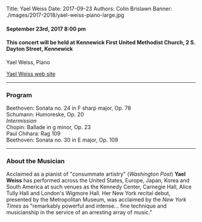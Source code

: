 Title: Yael Weiss
Date: 2017-09-23
Authors: Colin Brislawn
Banner: ./images/2017-2018/yael-weiss-piano-large.jpg

#### September 23rd, 2017 8:00 pm

#### This concert will be held at Kennewick First United Methodist Church, 2 S. Dayton Street, Kennewick

Yael Weiss, Piano

[Yael Weiss web site](http://www.yaelweiss.com/)

---

### Program

Beethoven: Sonata no. 24 in F sharp major, Op. 78 <br>
Schumann: Humoreske, Op. 20  <br>
*Intermission* <br>
Chopin: Ballade in g minor, Op. 23 <br>
Paul Chihara: Rag 109  <br>
Beethoven: Sonata no. 30 in E major, Op. 109

---

### About the Musician

Acclaimed as a pianist of "consummate artistry" (*Washington Post*) **Yael Weiss** has performed across the United States, Europe, Japan, Korea and South America at such venues as the Kennedy Center, Carnegie Hall, Alice Tully Hall and London's Wigmore Hall. Her New York recital debut, presented by the Metropolitan Museum, was acclaimed by the *New York Times* as "remarkably powerful and intense... fine technique and musicianship in the service of an arresting array of music."
